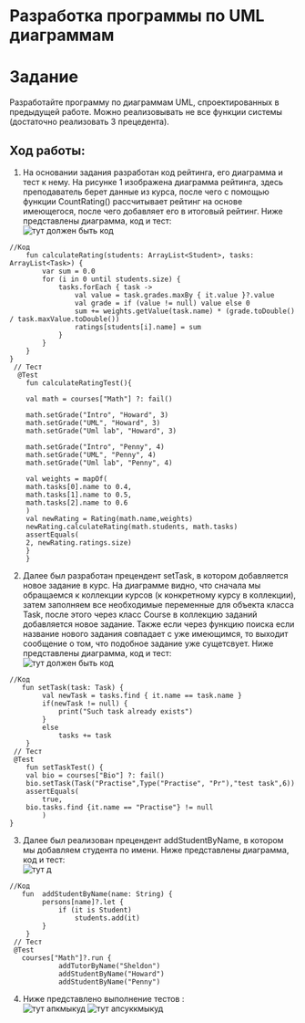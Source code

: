 # Разработка программы по UML диаграммам
# Задание
Разработайте программу по диаграммам UML, спроектированных в предыдущей работе. Можно реализовывать не все функции системы (достаточно реализовать 3 прецедента).
## Ход работы:
1. На основании задания разработан код рейтинга, его диаграмма и тест к нему. На рисунке 1 изображена диаграмма рейтинга, здесь преподаватель берет данные из курса, после чего с помощью функции CountRating() рассчитывает рейтинг на основе имеющегося, после чего добавляет его в итоговый рейтинг. Ниже представлены диаграмма, код и тест: <br>
![тут должен быть код](https://sun9-24.userapi.com/Wi1WAN7DPWjuFGvkFvvk_wKui8PNWvPZ0pn_KA/-a49p53I72w.jpg)
```
//Код 
    fun сalculateRating(students: ArrayList<Student>, tasks: ArrayList<Task>) {
        var sum = 0.0
        for (i in 0 until students.size) {
            tasks.forEach { task ->
                val value = task.grades.maxBy { it.value }?.value
                val grade = if (value != null) value else 0
                sum += weights.getValue(task.name) * (grade.toDouble() / task.maxValue.toDouble())
                ratings[students[i].name] = sum
            }
        }
    }
}
 // Тест
  @Test
	fun сalculateRatingTest(){

	val math = courses["Math"] ?: fail()

	math.setGrade("Intro", "Howard", 3)
	math.setGrade("UML", "Howard", 3)
	math.setGrade("Uml lab", "Howard", 3)

	math.setGrade("Intro", "Penny", 4)
	math.setGrade("UML", "Penny", 4)
	math.setGrade("Uml lab", "Penny", 4)

	val weights = mapOf(
	math.tasks[0].name to 0.4,
	math.tasks[1].name to 0.5,
	math.tasks[2].name to 0.6
	)
	val newRating = Rating(math.name,weights)
	newRating.сalculateRating(math.students, math.tasks)
	assertEquals(
	2, newRating.ratings.size)
	}
	}
```
2. Далее был разработан прецендент setTask, в котором добавляется новое задание в курс. На диаграмме видно, что сначала мы обращаемся к коллекции курсов (к конкретному курсу в коллекции), затем заполняем все необходимые переменные для объекта класса Task, после этого через класс Course в коллекцию заданий добавляется новое задание. Также если через функцию поиска если название нового задания совпадает с уже имеющимся, то выходит сообщение о том, что подобное задание уже сущетсвует. Ниже представлены диаграмма, код и тест: <br>
![тут должен быть код](https://sun9-73.userapi.com/m3Stfb3EPFg2RkZfF5qAkA0hTHmExRgXAwpT8A/CS51hbzwkYs.jpg)
```
//Код 
   fun setTask(task: Task) {
        val newTask = tasks.find { it.name == task.name }
        if(newTask != null) {
            print("Such task already exists")
        }
        else
            tasks += task
    }
 // Тест
 @Test
	fun setTaskTest() {
	val bio = courses["Bio"] ?: fail()
	bio.setTask(Task("Practise",Type("Practise", "Pr"),"test task",6))
	assertEquals(
		true,
	bio.tasks.find {it.name == "Practise"} != null
		)
}
```
3. Далее был реализован прецендент addStudentByName, в котором мы добавляем студента по имени. Ниже представлены диаграмма, код и тест: <br>
![тут д](https://sun9-6.userapi.com/SA3rpbX1HQuxFAGJWfSARw5waEq5SFflycl0cw/UlBYg6hzWyA.jpg)
```
//Код 
   fun  addStudentByName(name: String) {
        persons[name]?.let {
            if (it is Student)
                students.add(it)
        }
    }
 // Тест
 @Test
   courses["Math"]?.run {
            addTutorByName("Sheldon")
            addStudentByName("Howard")
            addStudentByName("Penny")
```

4. Ниже представлено выполнение тестов : <br>
![тут апкмыкуд](https://sun9-6.userapi.com/w6p3zffz7JnRnea7zR_9-ZaM0N_VWZ61UQlgIA/5-VQNiR4_04.jpg)
![тут апсуккмыкуд](https://sun9-20.userapi.com/KJNCAFKTPIehVQQYwdoQWXfTVFxRx9e4Ajqpnw/O8nEXsb5QHM.jpg)

